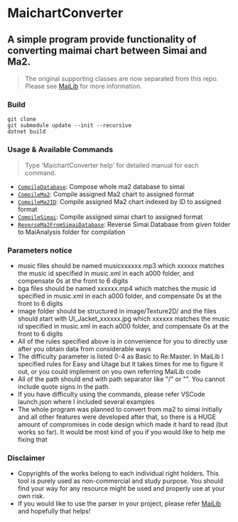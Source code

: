 # MaichartConverter

## A simple program provide functionality of converting maimai chart between Simai and Ma2.
> The original supporting classes are now separated from this repo. Please see [MaiLib](https://github.com/Neskol/MaiLib) for more information.

### Build
    git clone
    git submodule update --init --recursive
    dotnet build
### Usage & Available Commands
> Type 'MaichartConverter help' for detailed manual for each command.
- [`CompileDatabase`](./Commands/Manuals/CompileDatabase.md): Compose whole ma2 database to simai
- [`CompileMa2`](./Commands/Manuals/CompileMa2.md): Compile assigned Ma2 chart to assigned format
- [`CompileMa2ID`](./Commands/Manuals/CompileMa2ID.md): Compile assigned Ma2 chart indexed by ID to assigned format
- [`CompileSimai`](./Commands/Manuals/CompileSimai.md): Compile assigned simai chart to assigned format
- [`ReverseMa2FromSimaiDatabase`](./Commands/Manuals/ReverseMa2FromSimaiDatabase.md): Reverse Simai Database from given folder to MaiAnalysis folder for compilation

### Parameters notice
- music files should be named musicxxxxxx.mp3 which xxxxxx matches the music id specified in music.xml in each a000 folder, and compensate 0s at the front to 6 digits
- bga files should be named xxxxxx.mp4 which matches the music id specified in music.xml in each a000 folder, and compensate 0s at the front to 6 digits
- image folder should be structured in image/Texture2D/ and the files should start with UI_Jacket_xxxxxx.jpg which xxxxxx matches the music id specified in music.xml in each a000 folder, and compensate 0s at the front to 6 digits
- All of the rules specified above is in convenience for you to directly use after you obtain data from considerable ways
- The difficulty parameter is listed 0-4 as Basic to Re:Master. In MaiLib I specified rules for Easy and Utage but it takes times for me to figure it out, or you could implement on you own referring MaiLib code
- All of the path should end with path separator like "/" or "\". You cannot include quote signs in the path.
- If you have difficulty using the commands, please refer VSCode launch.json where I included several examples
- The whole program was planned to convert from ma2 to simai initially and all other features were developed after that, so there is a HUGE amount of compromises in code design which made it hard to read (but works so far). It would be most kind of you if you would like to help me fixing that

### Disclaimer
- Copyrights of the works belong to each individual right holders. This tool is purely used as non-commercial and study purpose. You should find your way for any resource might be used and properly use at your own risk.
- If you would like to use the parser in your project, please refer [MaiLib](https://github.com/Neskol/MaiLib) and hopefully that helps!
